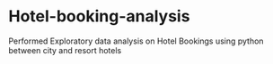# Hotel-booking-analysis

Performed Exploratory data analysis on Hotel Bookings using python between city and resort hotels
